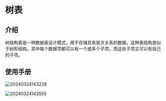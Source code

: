 # 树表

<PluginInfo name="collection-tree"></PluginInfo>

## 介绍

树结构表是一种数据表设计模式，用于存储具有层次关系的数据。这种表结构类似于树形结构，其中每个数据项都可以有一个或多个子项，而这些子项又可以有自己的子项。

## 使用手册

![20240324143228](https://nocobase-docs.oss-cn-beijing.aliyuncs.com/20240324143228.png)

![20240324143555](https://nocobase-docs.oss-cn-beijing.aliyuncs.com/20240324143555.png)